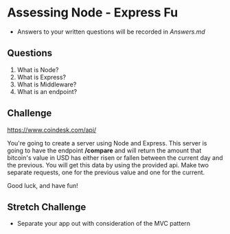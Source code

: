# Assessing Node - Express Fu
* Answers to your written questions will be recorded in *Answers.md* 

## Questions
1. What is Node?
2. What is Express?
3. What is Middleware?
4. What is an endpoint?

## Challenge

https://www.coindesk.com/api/

You're going to create a server using Node and Express. This server is going to have the endpoint **/compare** and will return the amount that bitcoin's value in USD has either risen or fallen between the current day and the previous. You will get this data by using the provided api. Make two separate requests, one for the previous value and one for the current.

Good luck, and have fun!

## Stretch Challenge

* Separate your app out with consideration of the MVC pattern

